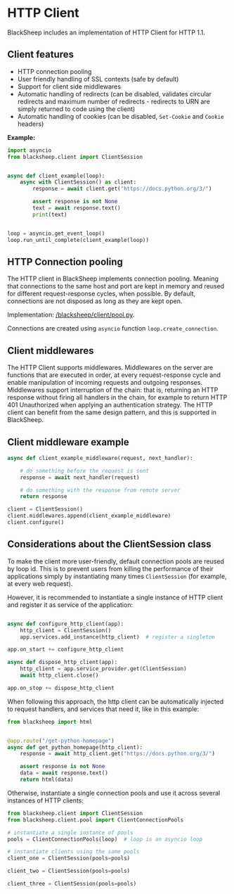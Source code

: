 # HTTP Client

BlackSheep includes an implementation of HTTP Client for HTTP 1.1.

## Client features
* HTTP connection pooling
* User friendly handling of SSL contexts (safe by default)
* Support for client side middlewares
* Automatic handling of redirects (can be disabled, validates circular
  redirects and maximum number of redirects - redirects to URN are simply
  returned to code using the client)
* Automatic handling of cookies (can be disabled, `Set-Cookie` and `Cookie`
  headers)

**Example:**
```python
import asyncio
from blacksheep.client import ClientSession


async def client_example(loop):
    async with ClientSession() as client:
        response = await client.get("https://docs.python.org/3/")

        assert response is not None
        text = await response.text()
        print(text)


loop = asyncio.get_event_loop()
loop.run_until_complete(client_example(loop))

```

## HTTP Connection pooling

The HTTP client in BlackSheep implements connection pooling. Meaning that
connections to the same host and port are kept in memory and reused for
different request-response cycles, when possible. By default, connections are
not disposed as long as they are kept open.

Implementation:
[/blacksheep/client/pool.py](https://github.com/RobertoPrevato/BlackSheep/blob/master/blacksheep/client/pool.py).

Connections are created using `asyncio` function `loop.create_connection`.

## Client middlewares

The HTTP Client supports middlewares. Middlewares on the server are functions
that are executed in order, at every request-response cycle and enable
manipulation of incoming requests and outgoing responses. Middlewares support
interruption of the chain: that is, returning an HTTP response without firing
all handlers in the chain, for example to return HTTP 401 Unauthorized when
applying an authentication strategy. The HTTP client can benefit from the same
design pattern, and this is supported in BlackSheep.

## Client middleware example

```python
async def client_example_middleware(request, next_handler):

    # do something before the request is sent
    response = await next_handler(request)

    # do something with the response from remote server
    return response

client = ClientSession()
client.middlewares.append(client_example_middleware)
client.configure()
```

## Considerations about the ClientSession class
To make the client more user-friendly, default connection pools are reused by
loop id. This is to prevent users from killing the performance of their
applications simply by instantiating many times `ClientSession` (for example,
at every web request).

However, it is recommended to instantiate a single instance of HTTP client and
register it as service of the application:

```python

async def configure_http_client(app):
    http_client = ClientSession()
    app.services.add_instance(http_client)  # register a singleton

app.on_start += configure_http_client

async def dispose_http_client(app):
    http_client = app.service_provider.get(ClientSession)
    await http_client.close()

app.on_stop += dispose_http_client

```

When following this approach, the http client can be automatically injected to
request handlers, and services that need it, like in this example:

```python
from blacksheep import html


@app.route("/get-python-homepage")
async def get_python_homepage(http_client):
    response = await http_client.get("https://docs.python.org/3/")

    assert response is not None
    data = await response.text()
    return html(data)
```

Otherwise, instantiate a single connection pools and use it across several
instances of HTTP clients:

```python
from blacksheep.client import ClientSession
from blacksheep.client.pool import ClientConnectionPools

# instantiate a single instance of pools
pools = ClientConnectionPools(loop)  # loop is an asyncio loop

# instantiate clients using the same pools
client_one = ClientSession(pools=pools)

client_two = ClientSession(pools=pools)

client_three = ClientSession(pools=pools)
```
